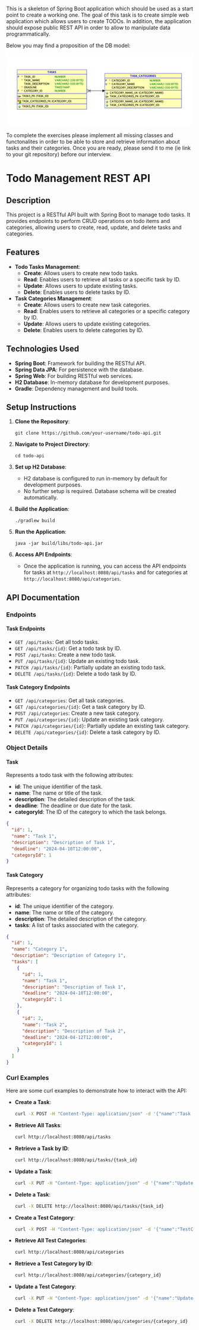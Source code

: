 This is a skeleton of Spring Boot application which should be used as a start point to create a working one.
The goal of this task is to create simple web application which allows users to create TODOs. In addition, the
application should expose public REST API in order to allow to manipulate data programmatically.

Below you may find a proposition of the DB model:

![DB model](DBModel.png)

To complete the exercises please implement all missing classes and functonalites in order to be able to store and
retrieve information about tasks and their categories.
Once you are ready, please send it to me (ie link to your git repository) before our interview.

# Todo Management REST API

## Description

This project is a RESTful API built with Spring Boot to manage todo tasks.
It provides endpoints to perform CRUD operations on todo items and categories, allowing users to create, read, update,
and delete tasks and categories.

## Features

- **Todo Tasks Management**:
    - **Create**: Allows users to create new todo tasks.
    - **Read**: Enables users to retrieve all tasks or a specific task by ID.
    - **Update**: Allows users to update existing tasks.
    - **Delete**: Enables users to delete tasks by ID.
- **Task Categories Management**:
    - **Create**: Allows users to create new task categories.
    - **Read**: Enables users to retrieve all categories or a specific category by ID.
    - **Update**: Allows users to update existing categories.
    - **Delete**: Enables users to delete categories by ID.

## Technologies Used

- **Spring Boot**: Framework for building the RESTful API.
- **Spring Data JPA**: For persistence with the database.
- **Spring Web**: For building RESTful web services.
- **H2 Database**: In-memory database for development purposes.
- **Gradle**: Dependency management and build tools.

## Setup Instructions

1. **Clone the Repository**:
    ```
    git clone https://github.com/your-username/todo-api.git
    ```

2. **Navigate to Project Directory**:
    ```
    cd todo-api
    ```

3. **Set up H2 Database**:
    - H2 database is configured to run in-memory by default for development purposes.
    - No further setup is required. Database schema will be created automatically.

4. **Build the Application**:
    ```
    ./gradlew build
    ```

5. **Run the Application**:
    ```
    java -jar build/libs/todo-api.jar
    ```

6. **Access API Endpoints**:
    - Once the application is running, you can access the API endpoints for tasks at `http://localhost:8080/api/tasks`
      and for categories at `http://localhost:8080/api/categories`.

## API Documentation

### Endpoints

#### Task Endpoints

- `GET /api/tasks`: Get all todo tasks.
- `GET /api/tasks/{id}`: Get a todo task by ID.
- `POST /api/tasks`: Create a new todo task.
- `PUT /api/tasks/{id}`: Update an existing todo task.
- `PATCH /api/tasks/{id}`: Partially update an existing todo task.
- `DELETE /api/tasks/{id}`: Delete a todo task by ID.

#### Task Category Endpoints

- `GET /api/categories`: Get all task categories.
- `GET /api/categories/{id}`: Get a task category by ID.
- `POST /api/categories`: Create a new task category.
- `PUT /api/categories/{id}`: Update an existing task category.
- `PATCH /api/categories/{id}`: Partially update an existing task category.
- `DELETE /api/categories/{id}`: Delete a task category by ID.

### Object Details

#### Task

Represents a todo task with the following attributes:

- **id**: The unique identifier of the task.
- **name**: The name or title of the task.
- **description**: The detailed description of the task.
- **deadline**: The deadline or due date for the task.
- **categoryId**: The ID of the category to which the task belongs.

```json
{
  "id": 1,
  "name": "Task 1",
  "description": "Description of Task 1",
  "deadline": "2024-04-10T12:00:00",
  "categoryId": 1
}
```

#### Task Category

Represents a category for organizing todo tasks with the following attributes:

- **id**: The unique identifier of the category.
- **name**: The name or title of the category.
- **description**: The detailed description of the category.
- **tasks**: A list of tasks associated with the category.

```json
{
  "id": 1,
  "name": "Category 1",
  "description": "Description of Category 1",
  "tasks": [
    {
      "id": 1,
      "name": "Task 1",
      "description": "Description of Task 1",
      "deadline": "2024-04-10T12:00:00",
      "categoryId": 1
    },
    {
      "id": 2,
      "name": "Task 2",
      "description": "Description of Task 2",
      "deadline": "2024-04-12T12:00:00",
      "categoryId": 1
    }
  ]
}
```

### Curl Examples

Here are some curl examples to demonstrate how to interact with the API:

- **Create a Task**:
    ```bash
    curl -X POST -H "Content-Type: application/json" -d '{"name":"Task 1", "description":"Description of Task 1", "deadline":"2024-04-10T12:00:00", "categoryId":1}' http://localhost:8080/api/tasks
    ```

- **Retrieve All Tasks**:
    ```bash
    curl http://localhost:8080/api/tasks
    ```

- **Retrieve a Task by ID**:
    ```bash
    curl http://localhost:8080/api/tasks/{task_id}
    ```

- **Update a Task**:
    ```bash
    curl -X PUT -H "Content-Type: application/json" -d '{"name":"Updated Task 1", "description":"Updated Description of Task 1", "deadline":"2024-04-12T12:00:00", "categoryId":1}' http://localhost:8080/api/tasks/{task_id}
    ```

- **Delete a Task**:
    ```bash
    curl -X DELETE http://localhost:8080/api/tasks/{task_id}
    ```

- **Create a Test Category**:
    ```bash
    curl -X POST -H "Content-Type: application/json" -d '{"name":"TestCategory", "description":"Description of Test Category"}' http://localhost:8080/api/categories
    ```

- **Retrieve All Test Categories**:
    ```bash
    curl http://localhost:8080/api/categories
    ```

- **Retrieve a Test Category by ID**:
    ```bash
    curl http://localhost:8080/api/categories/{category_id}
    ```

- **Update a Test Category**:
    ```bash
    curl -X PUT -H "Content-Type: application/json" -d '{"name":"UpdatedTestCategory", "description":"Updated Description of Test Category"}' http://localhost:8080/api/categories/{category_id}
    ```

- **Delete a Test Category**:
    ```bash
    curl -X DELETE http://localhost:8080/api/categories/{category_id}
    ```